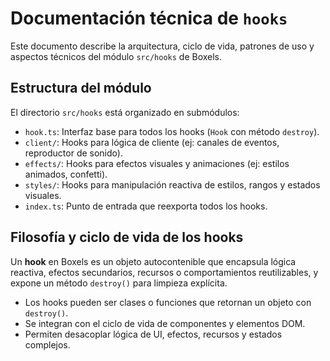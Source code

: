 # Documentación técnica de `hooks`

Este documento describe la arquitectura, ciclo de vida, patrones de uso y aspectos técnicos del módulo `src/hooks` de Boxels.

## Estructura del módulo

El directorio `src/hooks` está organizado en submódulos:

- `hook.ts`: Interfaz base para todos los hooks (`Hook` con método `destroy`).
- `client/`: Hooks para lógica de cliente (ej: canales de eventos, reproductor de sonido).
- `effects/`: Hooks para efectos visuales y animaciones (ej: estilos animados, confetti).
- `styles/`: Hooks para manipulación reactiva de estilos, rangos y estados visuales.
- `index.ts`: Punto de entrada que reexporta todos los hooks.

## Filosofía y ciclo de vida de los hooks

Un **hook** en Boxels es un objeto autocontenible que encapsula lógica reactiva, efectos secundarios, recursos o comportamientos reutilizables, y expone un método `destroy()` para limpieza explícita.

- Los hooks pueden ser clases o funciones que retornan un objeto con `destroy()`.
- Se integran con el ciclo de vida de componentes y elementos DOM.
- Permiten desacoplar lógica de UI, efectos, recursos y estados complejos.